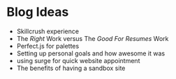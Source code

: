 # Blog Ideas
- Skillcrush experience
- The *Right* Work versus The *Good For Resumes* Work
- Perfect.js for palettes
- Setting up personal goals and how awesome it was
- using surge for quick website appointment
- The benefits of having a sandbox site

